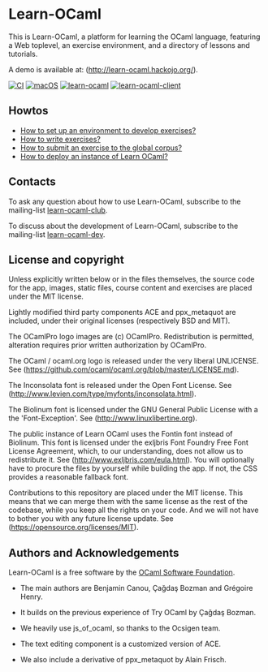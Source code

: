 Learn-OCaml
===========

This is Learn-OCaml, a platform for learning the OCaml language,
featuring a Web toplevel, an exercise environment, and a directory of
lessons and tutorials.

A demo is available at: (http://learn-ocaml.hackojo.org/).

[![CI](https://github.com/ocaml-sf/learn-ocaml/workflows/CI/badge.svg?branch=master)](https://github.com/ocaml-sf/learn-ocaml/actions?query=workflow%3ACI)
[![macOS](https://github.com/ocaml-sf/learn-ocaml/workflows/macOS/badge.svg?branch=master)](https://github.com/ocaml-sf/learn-ocaml/actions?query=workflow%3AmacOS)
[![learn-ocaml](https://img.shields.io/badge/docker-ocamlsf%2Flearn--ocaml-blue.svg)](https://hub.docker.com/r/ocamlsf/learn-ocaml "Docker image of learn-ocaml")
[![learn-ocaml-client](https://img.shields.io/badge/docker-ocamlsf%2Flearn--ocaml--client-blue.svg)](https://hub.docker.com/r/ocamlsf/learn-ocaml-client "Docker image of learn-ocaml-client")

Howtos
------

* [How to set up an environment to develop exercises?](https://github.com/ocaml-sf/learn-ocaml/blob/master/docs/howto-setup-exercise-development-environment.md)
* [How to write exercises?](https://github.com/ocaml-sf/learn-ocaml/blob/master/docs/howto-write-exercises.md)
* [How to submit an exercise to the global corpus?](https://github.com/ocaml-sf/learn-ocaml/blob/master/docs/howto-submit-an-exercise.md)
* [How to deploy an instance of Learn OCaml?](https://github.com/ocaml-sf/learn-ocaml/blob/master/docs/howto-deploy-a-learn-ocaml-instance.md)

Contacts
--------

To ask any question about how to use Learn-OCaml, subscribe to
the mailing-list [learn-ocaml-club](https://sympa.inria.fr/sympa/subscribe/learn-ocaml-club).

To discuss about the development of Learn-OCaml, subscribe to
the mailing-list [learn-ocaml-dev](https://sympa.inria.fr/sympa/subscribe/learn-ocaml-dev).

License and copyright
---------------------

Unless explicitly written below or in the files themselves, the source
code for the app, images, static files, course content and exercises
are placed under the MIT license.

Lightly modified third party components ACE and ppx_metaquot are
included, under their original licenses (respectively BSD and MIT).

The OCamlPro logo images are (c) OCamlPro. Redistribution is
permitted, alteration requires prior written authorization by
OCamlPro.

The OCaml / ocaml.org logo is released under the very liberal UNLICENSE.
See (https://github.com/ocaml/ocaml.org/blob/master/LICENSE.md).

The Inconsolata font is released under the Open Font License.
See (http://www.levien.com/type/myfonts/inconsolata.html).

The Biolinum font is licensed under the GNU General Public License with
a the 'Font-Exception'.
See (http://www.linuxlibertine.org).

The public instance of Learn OCaml uses the Fontin font instead of
Biolinum. This font is licensed under the exljbris Font Foundry Free
Font License Agreement, which, to our understanding, does not allow us
to redistribute it. See (http://www.exljbris.com/eula.html). You will
optionally have to procure the files by yourself while building the
app. If not, the CSS provides a reasonable fallback font.

Contributions to this repository are placed under the MIT
license. This means that we can merge them with the same license as
the rest of the codebase, while you keep all the rights on your code.
And we will not have to bother you with any future license update.
See (https://opensource.org/licenses/MIT).

Authors and Acknowledgements
----------------------------

Learn-OCaml is a free software by the [OCaml Software Foundation](http://ocaml-sf.org).

 * The main authors are Benjamin Canou, Çağdaş Bozman and Grégoire Henry.

 * It builds on the previous experience of Try OCaml by Çağdaş Bozman.

 * We heavily use js_of_ocaml, so thanks to the Ocsigen team.

 * The text editing component is a customized version of ACE.

 * We also include a derivative of ppx_metaquot by Alain Frisch.
